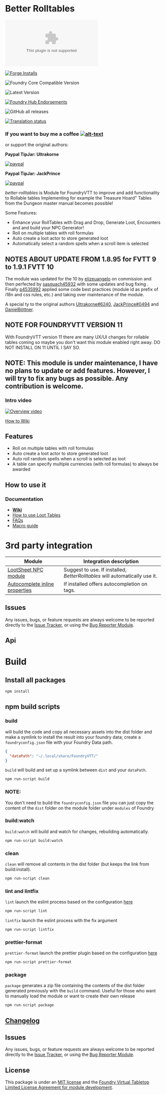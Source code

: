 # Better Rolltables #

![Latest Release Download Count](https://img.shields.io/github/downloads/p4535992/foundryvtt-better-rolltables/latest/module.zip?color=2b82fc&label=DOWNLOADS&style=for-the-badge)

[![Forge Installs](https://img.shields.io/badge/dynamic/json?label=Forge%20Installs&query=package.installs&suffix=%25&url=https%3A%2F%2Fforge-vtt.com%2Fapi%2Fbazaar%2Fpackage%2Fbetter-rolltables&colorB=006400&style=for-the-badge)](https://forge-vtt.com/bazaar#package=better-rolltables)

![Foundry Core Compatible Version](https://img.shields.io/badge/dynamic/json.svg?url=https%3A%2F%2Fraw.githubusercontent.com%2Fp4535992%2Ffoundryvtt-better-rolltables%2Fmaster%2Fmodule.json&label=Foundry%20Version&query=$.compatibleCoreVersion&colorB=orange&style=for-the-badge)

![Latest Version](https://img.shields.io/badge/dynamic/json.svg?url=https%3A%2F%2Fraw.githubusercontent.com%2Fp4535992%2Ffoundryvtt-better-rolltables%2Fmaster%2Fmodule.json&label=Latest%20Release&prefix=v&query=$.version&colorB=red&style=for-the-badge)

[![Foundry Hub Endorsements](https://img.shields.io/endpoint?logoColor=white&url=https%3A%2F%2Fwww.foundryvtt-hub.com%2Fwp-json%2Fhubapi%2Fv1%2Fpackage%2Fbetter-rolltables%2Fshield%2Fendorsements&style=for-the-badge)](https://www.foundryvtt-hub.com/package/better-rolltables/)

![GitHub all releases](https://img.shields.io/github/downloads/p4535992/foundryvtt-better-rolltables/total?style=for-the-badge)

[![Translation status](https://weblate.foundryvtt-hub.com/widgets/better-rolltables/-/287x66-black.png)](https://weblate.foundryvtt-hub.com/engage/better-rolltables/)

### If you want to buy me a coffee [![alt-text](https://img.shields.io/badge/-Patreon-%23ff424d?style=for-the-badge)](https://www.patreon.com/p4535992)

or support the original authors:

**Paypal TipJar: Ultrakorne**

[![paypal](https://www.paypalobjects.com/en_US/i/btn/btn_donateCC_LG.gif)](https://www.paypal.com/paypalme/ultrakorne)

**Paypal TipJar: JackPrince** 

[![paypal](https://www.paypalobjects.com/en_US/i/btn/btn_donateCC_LG.gif)](https://www.paypal.com/paypalme/JackPrince)

*better-rolltables* is Module for FoundryVTT to improve and add functionality to Rollable tables
Implementing for example the Treasure Hoard" Tables from the Dungeon master manual becomes possible!

Some Features:

- Enhance your RollTables with Drag and Drop, Generate Loot, Encounters and and build your NPC Generator!
- Roll on multiple tables with roll formulas
- Auto create a loot actor to store generated loot
- Automatically select a random spells when a scroll item is selected

## NOTES ABOUT UPDATE FROM 1.8.95 for FVTT 9 to 1.9.1 FVTT 10

The module was updated for the 10 by [elizeuangelo](https://github.com/elizeuangelo) on commission and then perfected by [sasquach45932](https://github.com/sasquach45932) with some updates and bug fixing . Finally [p4535992](https://github.com/p4535992) applied some code best practices (module id as prefix of i18n and css rules, etc.) and taking over maintenance of the module.

A special ty to the original authors [Ultrakorne#6240](https://discordapp.com/users/Ultrakorne#6240), [JackPrince#0494](https://discordapp.com/users/JackPrince#0494) and [DanielBöttner](https://github.com/DanielBoettner).

## NOTE FOR FOUNDRYVTT VERSION 11

With FoundryVTT version 11 there are many UX/UI changes for rollable tables coming so maybe you don't want this module enabled right away. DO NOT INSTALL ON 11 UNTIL I SAY SO.

## NOTE: This module is under maintenance, I have no plans to update or add features. However, I will try to fix any bugs as possible. Any contribution is welcome.

### Intro video

[![Overview video](https://img.youtube.com/vi/TRg4y0joOKA/0.jpg)](https://www.youtube.com/watch?v=TRg4y0joOKA)

[How to Wiki](https://github.com/p4535992/foundryvtt-better-rolltables/blob/master/wiki/Home.md)

## Features ##

* Roll on multiple tables with roll formulas
* Auto create a loot actor to store generated loot
* Auto roll random spells when a scroll is selected as loot
* A table can specify multiple currencies (with roll formulas) to always be awarded

## How to use it

### Documentation

* [**Wiki**](https://github.com/p4535992/foundryvtt-better-rolltables/blob/master/wiki/Home.md)
* [How to use Loot Tables](https://github.com/p4535992/foundryvtt-better-rolltables/blob/master/wiki/Loot-Tables.md)
* [FAQs](https://github.com/p4535992/foundryvtt-better-rolltables/blob/master/wiki/FAQ.md)
* [Macro guide](https://github.com/p4535992/foundryvtt-better-rolltables/blob/master/wiki/API-for-macros-and-modules#how-to-roll-tables-from-macros.md)

# 3rd party integration

 | Module | Integration description |
 | ------ | ----------------------- |
 | [LootSheet NPC module](https://github.com/jopeek/fvtt-loot-sheet-npc-5e) | Suggest to use. If installed, _BetterRolltables_ will automatically use it. |
 | [Autocomplete inline properties](https://github.com/ghost-fvtt/FVTT-Autocomplete-Inline-Properties) | If installed offers autocompletion on tags. |


## Issues

Any issues, bugs, or feature requests are always welcome to be reported directly to the [Issue Tracker](https://github.com/p4535992/foundryvtt-better-rolltables/issues ), or using the [Bug Reporter Module](https://foundryvtt.com/packages/bug-reporter/).

## Api

# Build

## Install all packages

```bash
npm install
```
## npm build scripts

### build

will build the code and copy all necessary assets into the dist folder and make a symlink to install the result into your foundry data; create a
`foundryconfig.json` file with your Foundry Data path.

```json
{
  "dataPath": "~/.local/share/FoundryVTT/"
}
```

`build` will build and set up a symlink between `dist` and your `dataPath`.

```bash
npm run-script build
```

### NOTE:

You don't need to build the `foundryconfig.json` file you can just copy the content of the `dist` folder on the module folder under `modules` of Foundry

### build:watch

`build:watch` will build and watch for changes, rebuilding automatically.

```bash
npm run-script build:watch
```

### clean

`clean` will remove all contents in the dist folder (but keeps the link from build:install).

```bash
npm run-script clean
```
### lint and lintfix

`lint` launch the eslint process based on the configuration [here](./.eslintrc)

```bash
npm run-script lint
```

`lintfix` launch the eslint process with the fix argument

```bash
npm run-script lintfix
```

### prettier-format

`prettier-format` launch the prettier plugin based on the configuration [here](./.prettierrc)

```bash
npm run-script prettier-format
```

### package

`package` generates a zip file containing the contents of the dist folder generated previously with the `build` command. Useful for those who want to manually load the module or want to create their own release

```bash
npm run-script package
```

## [Changelog](./CHANGELOG.md)

## Issues

Any issues, bugs, or feature requests are always welcome to be reported directly to the [Issue Tracker](https://github.com/p4535992/foundryvtt-better-rolltables/issues ), or using the [Bug Reporter Module](https://foundryvtt.com/packages/bug-reporter/).

## License

This package is under an [MIT license](LICENSE) and the [Foundry Virtual Tabletop Limited License Agreement for module development](https://foundryvtt.com/article/license/).
